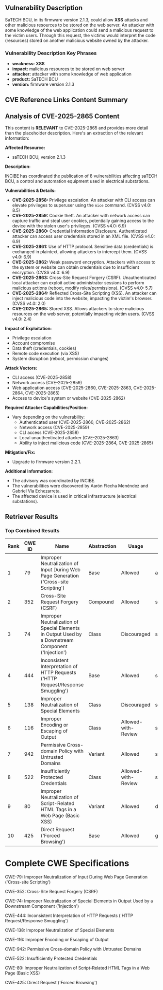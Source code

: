 ## Vulnerability Description
SaTECH BCU, in its firmware version 2.1.3, could allow **XSS** attacks and other malicious resources to be stored on the web server. An attacker with some knowledge of the web application could send a malicious request to the victim users. Through this request, the victims would interpret the code (resources) stored on another malicious website owned by the attacker.

### Vulnerability Description Key Phrases
- **weakness:** **XSS**
- **impact:** malicious resources to be stored on web server
- **attacker:** attacker with some knowledge of web application
- **product:** SaTECH BCU
- **version:** firmware version 2.1.3

## CVE Reference Links Content Summary
## Analysis of CVE-2025-2865 Content

This content is **RELEVANT** to CVE-2025-2865 and provides more detail than the placeholder description. Here's an extraction of the relevant information:

**Affected Resource:**

*   saTECH BCU, version 2.1.3

**Description:**

INCIBE has coordinated the publication of 8 vulnerabilities affecting saTECH BCU, a control and automation equipment used in electrical substations.

**Vulnerabilities & Details:**

*   **CVE-2025-2858:** Privilege escalation. An attacker with CLI access can elevate privileges to superuser using the `nice` command. (CVSS v4.0: 8.5)
*   **CVE-2025-2859:** Cookie theft. An attacker with network access can capture traffic and steal user cookies, potentially gaining access to the device with the stolen user's privileges. (CVSS v4.0: 6.9)
*   **CVE-2025-2860:** Credential Information Disclosure. Authenticated attacker can access user credentials stored in an XML file. (CVSS v4.0: 6.9)
*   **CVE-2025-2861:** Use of HTTP protocol. Sensitive data (credentials) is exchanged in plaintext, allowing attackers to intercept them. (CVSS v4.0: 6.9)
*   **CVE-2025-2862:** Weak password encryption. Attackers with access to the system or website can obtain credentials due to insufficient encryption. (CVSS v4.0: 6.9)
*   **CVE-2025-2863:** Cross-Site Request Forgery (CSRF). Unauthenticated local attacker can exploit active administrator sessions to perform malicious actions (reboot, modify roles/permissions). (CVSS v4.0: 5.7)
*   **CVE-2025-2864:** Reflected Cross-Site Scripting (XSS). An attacker can inject malicious code into the website, impacting the victim's browser. (CVSS v4.0: 2.0)
*   **CVE-2025-2865:** Stored XSS. Allows attackers to store malicious resources on the web server, potentially impacting victim users. (CVSS v4.0: 2.4)

**Impact of Exploitation:**

*   Privilege escalation
*   Account compromise
*   Data theft (credentials, cookies)
*   Remote code execution (via XSS)
*   System disruption (reboot, permission changes)

**Attack Vectors:**

*   CLI access (CVE-2025-2858)
*   Network access (CVE-2025-2859)
*   Web application access (CVE-2025-2860, CVE-2025-2863, CVE-2025-2864, CVE-2025-2865)
*   Access to device's system or website (CVE-2025-2862)

**Required Attacker Capabilities/Position:**

*   Vary depending on the vulnerability:
    *   Authenticated user (CVE-2025-2860, CVE-2025-2862)
    *   Network access (CVE-2025-2859)
    *   CLI access (CVE-2025-2858)
    *   Local unauthenticated attacker (CVE-2025-2863)
    *   Ability to inject malicious code (CVE-2025-2864, CVE-2025-2865)

**Mitigation/Fix:**

*   Upgrade to firmware version 2.2.1.

**Additional Information:**

*   The advisory was coordinated by INCIBE.
*   The vulnerabilities were discovered by Aarón Flecha Menéndez and Gabriel Vía Echezarreta.
*   The affected device is used in critical infrastructure (electrical substations).

## Retriever Results

### Top Combined Results

| Rank | CWE ID | Name | Abstraction | Usage  | Retrievers | Individual Scores |
|------|--------|------|-------------|-------|------------|-------------------|
| 1 | 79 | Improper Neutralization of Input During Web Page Generation ('Cross-site Scripting') | Base | Allowed | alternate_terms | 1.000 |
| 2 | 352 | Cross-Site Request Forgery (CSRF) | Compound | Allowed | sparse | 0.344 |
| 3 | 74 | Improper Neutralization of Special Elements in Output Used by a Downstream Component ('Injection') | Class | Discouraged | sparse | 0.319 |
| 4 | 444 | Inconsistent Interpretation of HTTP Requests ('HTTP Request/Response Smuggling') | Base | Allowed | sparse | 0.318 |
| 5 | 138 | Improper Neutralization of Special Elements | Class | Discouraged | sparse | 0.317 |
| 6 | 116 | Improper Encoding or Escaping of Output | Class | Allowed-with-Review | sparse | 0.313 |
| 7 | 942 | Permissive Cross-domain Policy with Untrusted Domains | Variant | Allowed | sparse | 0.311 |
| 8 | 522 | Insufficiently Protected Credentials | Class | Allowed-with-Review | sparse | 0.309 |
| 9 | 80 | Improper Neutralization of Script-Related HTML Tags in a Web Page (Basic XSS) | Variant | Allowed | dense | 0.589 |
| 10 | 425 | Direct Request ('Forced Browsing') | Base | Allowed | graph | 0.002 |



# Complete CWE Specifications

CWE-79: Improper Neutralization of Input During Web Page Generation ('Cross-site Scripting')

CWE-352: Cross-Site Request Forgery (CSRF)

CWE-74: Improper Neutralization of Special Elements in Output Used by a Downstream Component ('Injection')

CWE-444: Inconsistent Interpretation of HTTP Requests ('HTTP Request/Response Smuggling')

CWE-138: Improper Neutralization of Special Elements

CWE-116: Improper Encoding or Escaping of Output

CWE-942: Permissive Cross-domain Policy with Untrusted Domains

CWE-522: Insufficiently Protected Credentials

CWE-80: Improper Neutralization of Script-Related HTML Tags in a Web Page (Basic XSS)

CWE-425: Direct Request ('Forced Browsing')